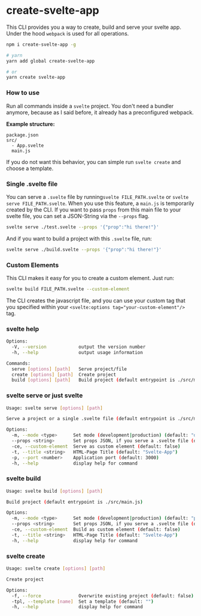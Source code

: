 # create-svelte-app

This CLI provides you a way to create, build and serve your svelte app. Under the hood `webpack` is used for all operations.

```bash
npm i create-svelte-app -g

# yarn
yarn add global create-svelte-app

# or
yarn create svelte-app
```

### How to use

Run all commands inside a `svelte` project.
You don't need a bundler anymore, because as I said before, it already has a preconfigured webpack.

**Example structure:**

```
package.json
src/
  - App.svelte
  main.js
```

If you do not want this behavior, you can simple run `svelte create` and choose a template.

### Single .svelte file

You can serve a `.svelte` file by running`svelte FILE_PATH.svelte` or `svelte serve FILE_PATH.svelte`. When you use this feature, a `main.js` is temporarily created by the CLI. If you want to pass `props` from this main file to your svelte file, you can set a JSON-String via the `--props` flag.

```bash
svelte serve ./test.svelte --props '{"prop":"hi there!"}'
```

And if you want to build a project with this `.svelte` file, run:

```bash
svelte serve ./build.svelte --props '{"prop":"hi there!"}'
```

### Custom Elements

This CLI makes it easy for you to create a custom element. Just run:

```bash
svelte build FILE_PATH.svelte --custom-element
```

The CLI creates the javascript file, and you can use your custom tag that you specified within your `<svelte:options tag="your-custom-element"/>` tag.

### svelte help

```bash
Options:
  -V, --version            output the version number
  -h, --help               output usage information

Commands:
  serve [options] [path]   Serve project/file
  create [options] [path]  Create project
  build [options] [path]   Build project (default entrypoint is ./src/main.js
```

### svelte serve or just svelte

```bash
Usage: svelte serve [options] [path]

Serve a project or a single .svelte file (default entrypoint is ./src/main.js)

Options:
  -m, --mode <type>      Set mode (development|production) (default: "development")
  --props <string>       Set props JSON, if you serve a .svelte file (default: "{}")
  -ce, --custom-element  Serve as custom element (default: false)
  -t, --title <string>   HTML-Page Title (default: "Svelte-App")
  -p, --port <number>    Application port (default: 3000)
  -h, --help             display help for command
```

### svelte build

```bash
Usage: svelte build [options] [path]

Build project (default entrypoint is ./src/main.js)

Options:
  -m, --mode <type>      Set mode (development|production) (default: "production")
  --props <string>       Set props JSON, if you serve a .svelte file (default: "{}")
  -ce, --custom-element  Build as custom element (default: false)
  -t, --title <string>   HTML-Page Title (default: "Svelte-App")
  -h, --help             display help for command
```

### svelte create

```bash
Usage: svelte create [options] [path]

Create project

Options:
  -f, --force              Overwrite existing project (default: false)
  -tpl, --template [name]  Set a template (default: "")
  -h, --help               display help for command
```
